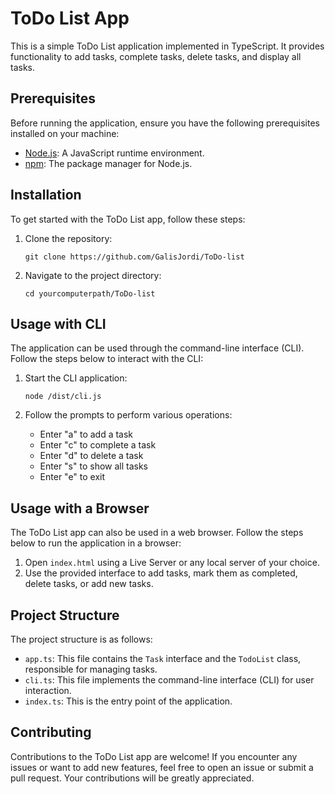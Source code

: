 # ToDo List App

This is a simple ToDo List application implemented in TypeScript. It provides functionality to add tasks, complete tasks, delete tasks, and display all tasks.

## Prerequisites

Before running the application, ensure you have the following prerequisites installed on your machine:

- [Node.js](https://nodejs.org/): A JavaScript runtime environment.
- [npm](https://www.npmjs.com/package/npm): The package manager for Node.js.

## Installation

To get started with the ToDo List app, follow these steps:

1. Clone the repository:

   ```shell
   git clone https://github.com/GalisJordi/ToDo-list
   ```

2. Navigate to the project directory:

   ```shell
   cd yourcomputerpath/ToDo-list
   ```

## Usage with CLI

The application can be used through the command-line interface (CLI). Follow the steps below to interact with the CLI:

1. Start the CLI application:

   ```shell
   node /dist/cli.js
   ```

2. Follow the prompts to perform various operations:
   - Enter "a" to add a task
   - Enter "c" to complete a task
   - Enter "d" to delete a task
   - Enter "s" to show all tasks
   - Enter "e" to exit

## Usage with a Browser

The ToDo List app can also be used in a web browser. Follow the steps below to run the application in a browser:

1. Open `index.html` using a Live Server or any local server of your choice.
2. Use the provided interface to add tasks, mark them as completed, delete tasks, or add new tasks.

## Project Structure

The project structure is as follows:

- `app.ts`: This file contains the `Task` interface and the `TodoList` class, responsible for managing tasks.
- `cli.ts`: This file implements the command-line interface (CLI) for user interaction.
- `index.ts`: This is the entry point of the application.

## Contributing

Contributions to the ToDo List app are welcome! If you encounter any issues or want to add new features, feel free to open an issue or submit a pull request. Your contributions will be greatly appreciated.